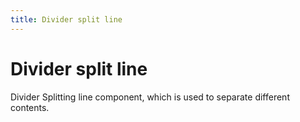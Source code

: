 ```yaml
---
title: Divider split line
---
```


# Divider split line

<div>Divider Splitting line component, which is used to separate different contents.</div>
